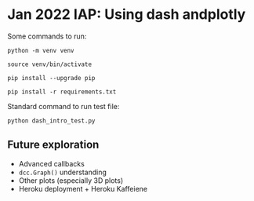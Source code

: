 # Jan 2022 IAP: Using dash andplotly

Some commands to run:

`python -m venv venv`

`source venv/bin/activate`

`pip install --upgrade pip`

`pip install -r requirements.txt`

Standard command to run test file:

`python dash_intro_test.py`

## Future exploration
- Advanced callbacks
- `dcc.Graph()` understanding
- Other plots (especially 3D plots)
- Heroku deployment + Heroku Kaffeiene
